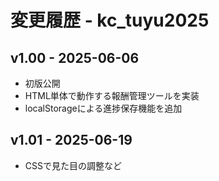# 変更履歴 - kc_tuyu2025

## v1.00 - 2025-06-06
- 初版公開
- HTML単体で動作する報酬管理ツールを実装
- localStorageによる進捗保存機能を追加

## v1.01 - 2025-06-19
- CSSで見た目の調整など

